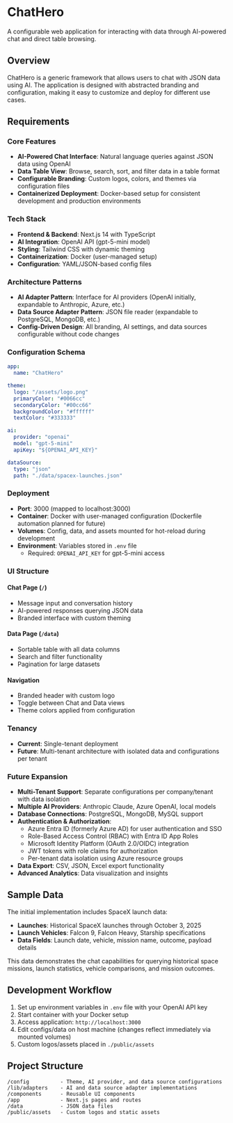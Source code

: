 # ChatHero

A configurable web application for interacting with data through AI-powered chat and direct table browsing.

## Overview

ChatHero is a generic framework that allows users to chat with JSON data using AI. The application is designed with abstracted branding and configuration, making it easy to customize and deploy for different use cases.

## Requirements

### Core Features

- **AI-Powered Chat Interface**: Natural language queries against JSON data using OpenAI
- **Data Table View**: Browse, search, sort, and filter data in a table format
- **Configurable Branding**: Custom logos, colors, and themes via configuration files
- **Containerized Deployment**: Docker-based setup for consistent development and production environments

### Tech Stack

- **Frontend & Backend**: Next.js 14 with TypeScript
- **AI Integration**: OpenAI API (gpt-5-mini model)
- **Styling**: Tailwind CSS with dynamic theming
- **Containerization**: Docker (user-managed setup)
- **Configuration**: YAML/JSON-based config files

### Architecture Patterns

- **AI Adapter Pattern**: Interface for AI providers (OpenAI initially, expandable to Anthropic, Azure, etc.)
- **Data Source Adapter Pattern**: JSON file reader (expandable to PostgreSQL, MongoDB, etc.)
- **Config-Driven Design**: All branding, AI settings, and data sources configurable without code changes

### Configuration Schema

```yaml
app:
  name: "ChatHero"

theme:
  logo: "/assets/logo.png"
  primaryColor: "#0066cc"
  secondaryColor: "#00cc66"
  backgroundColor: "#ffffff"
  textColor: "#333333"

ai:
  provider: "openai"
  model: "gpt-5-mini"
  apiKey: "${OPENAI_API_KEY}"

dataSource:
  type: "json"
  path: "./data/spacex-launches.json"
```

### Deployment

- **Port**: 3000 (mapped to localhost:3000)
- **Container**: Docker with user-managed configuration (Dockerfile automation planned for future)
- **Volumes**: Config, data, and assets mounted for hot-reload during development
- **Environment**: Variables stored in `.env` file
  - Required: `OPENAI_API_KEY` for gpt-5-mini access

### UI Structure

#### Chat Page (`/`)
- Message input and conversation history
- AI-powered responses querying JSON data
- Branded interface with custom theming

#### Data Page (`/data`)
- Sortable table with all data columns
- Search and filter functionality
- Pagination for large datasets

#### Navigation
- Branded header with custom logo
- Toggle between Chat and Data views
- Theme colors applied from configuration

### Tenancy

- **Current**: Single-tenant deployment
- **Future**: Multi-tenant architecture with isolated data and configurations per tenant

### Future Expansion

- **Multi-Tenant Support**: Separate configurations per company/tenant with data isolation
- **Multiple AI Providers**: Anthropic Claude, Azure OpenAI, local models
- **Database Connections**: PostgreSQL, MongoDB, MySQL support
- **Authentication & Authorization**:
  - Azure Entra ID (formerly Azure AD) for user authentication and SSO
  - Role-Based Access Control (RBAC) with Entra ID App Roles
  - Microsoft Identity Platform (OAuth 2.0/OIDC) integration
  - JWT tokens with role claims for authorization
  - Per-tenant data isolation using Azure resource groups
- **Data Export**: CSV, JSON, Excel export functionality
- **Advanced Analytics**: Data visualization and insights

## Sample Data

The initial implementation includes SpaceX launch data:
- **Launches**: Historical SpaceX launches through October 3, 2025
- **Launch Vehicles**: Falcon 9, Falcon Heavy, Starship specifications
- **Data Fields**: Launch date, vehicle, mission name, outcome, payload details

This data demonstrates the chat capabilities for querying historical space missions, launch statistics, vehicle comparisons, and mission outcomes.

## Development Workflow

1. Set up environment variables in `.env` file with your OpenAI API key
2. Start container with your Docker setup
3. Access application: `http://localhost:3000`
4. Edit configs/data on host machine (changes reflect immediately via mounted volumes)
5. Custom logos/assets placed in `./public/assets`

## Project Structure

```
/config          - Theme, AI provider, and data source configurations
/lib/adapters    - AI and data source adapter implementations
/components      - Reusable UI components
/app             - Next.js pages and routes
/data            - JSON data files
/public/assets   - Custom logos and static assets
```
